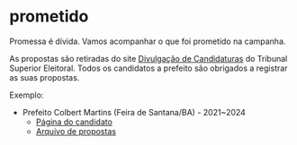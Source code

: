 # prometido

Promessa é dívida. Vamos acompanhar o que foi prometido na campanha.

As propostas são retiradas do site [Divulgação de Candidaturas](https://divulgacandcontas.tse.jus.br/) do Tribunal Superior Eleitoral.
Todos os candidatos a prefeito são obrigados a registrar as suas propostas.

Exemplo:

* Prefeito Colbert Martins (Feira de Santana/BA) - 2021~2024
  * [Página do candidato](https://divulgacandcontas.tse.jus.br/divulga/#/candidato/2020/2030402020/35157/50000732481)
  * [Arquivo de propostas](https://divulgacandcontas.tse.jus.br/candidaturas/oficial/2020/BA/35157/426/candidatos/470365/5_1600628196896.pdf)
